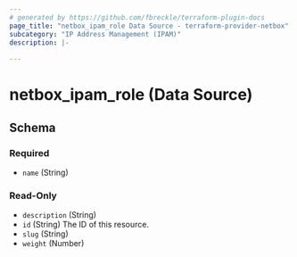 ```yaml
---
# generated by https://github.com/fbreckle/terraform-plugin-docs
page_title: "netbox_ipam_role Data Source - terraform-provider-netbox"
subcategory: "IP Address Management (IPAM)"
description: |-
  
---
```


# netbox_ipam_role (Data Source)





<!-- schema generated by tfplugindocs -->
## Schema

### Required

- `name` (String)

### Read-Only

- `description` (String)
- `id` (String) The ID of this resource.
- `slug` (String)
- `weight` (Number)


